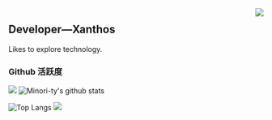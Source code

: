 <img align="right" src="https://count.getloli.com/get/@:Minori-ty?theme=rule34">

## Developer—Xanthos

Likes to explore technology.

### Github 活跃度

[![](https://activity-graph.herokuapp.com/graph?username=Crane-R&theme=dracula)](https://github.com/ashutosh00710/github-readme-activity-graph)
![Minori-ty's github stats](https://github-readme-stats.vercel.app/api?username=Crane-R&show_icons=true&theme=vue)

![Top Langs](https://github-readme-stats.vercel.app/api/top-langs/?username=Crane-R&langs_count=6)
![](https://github-readme-stats.vercel.app/api/top-langs/?username=Crane-R&layout=compact&langs_count=6)
